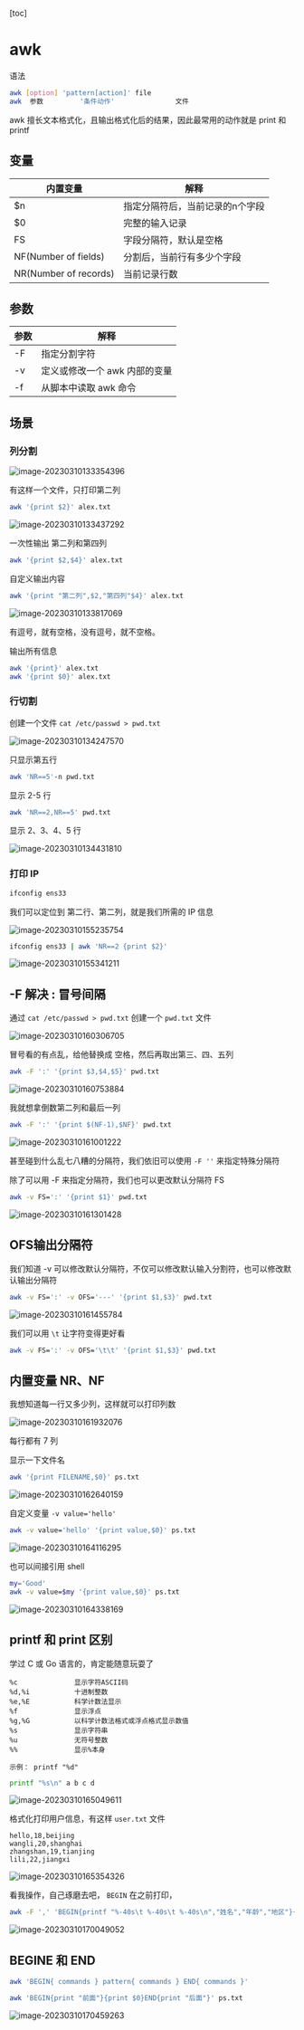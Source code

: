 [toc]

# awk

语法

```sh
awk [option] 'pattern[action]' file
awk  参数			'条件动作'   			 文件
```

awk 擅长文本格式化，且输出格式化后的结果，因此最常用的动作就是 print 和 printf

## 变量

| 内置变量              | 解释                            |
| --------------------- | ------------------------------- |
| $n                    | 指定分隔符后，当前记录的n个字段 |
| $0                    | 完整的输入记录                  |
| FS                    | 字段分隔符，默认是空格          |
| NF(Number of fields)  | 分割后，当前行有多少个字段      |
| NR(Number of records) | 当前记录行数                    |

## 参数

| 参数 | 解释                          |
| ---- | ----------------------------- |
| -F   | 指定分割字符                  |
| -v   | 定义或修改一个 awk 内部的变量 |
| -f   | 从脚本中读取 awk 命令         |

## 场景

### 列分割

![image-20230310133354396](images/awk/image-20230310133354396.png)

有这样一个文件，只打印第二列

```sh
awk '{print $2}' alex.txt
```

![image-20230310133437292](images/awk/image-20230310133437292.png)

一次性输出 第二列和第四列

```sh
awk '{print $2,$4}' alex.txt
```

自定义输出内容

```sh
awk '{print "第二列",$2,"第四列"$4}' alex.txt
```

![image-20230310133817069](images/awk/image-20230310133817069.png)

有逗号，就有空格，没有逗号，就不空格。

输出所有信息

```sh
awk '{print}' alex.txt
awk '{print $0}' alex.txt
```

### 行切割

创建一个文件 `cat /etc/passwd > pwd.txt`

![image-20230310134247570](images/awk/image-20230310134247570.png)

只显示第五行

```sh
awk 'NR==5'-n pwd.txt
```

显示 2-5 行

```sh
awk 'NR==2,NR==5' pwd.txt
```

显示 2、3、4、5 行

![image-20230310134431810](images/awk/image-20230310134431810.png)

### 打印 IP

```sh
ifconfig ens33
```

我们可以定位到 第二行、第二列，就是我们所需的 IP 信息

![image-20230310155235754](images/awk/image-20230310155235754.png)

```sh
ifconfig ens33 | awk 'NR==2 {print $2}'
```

![image-20230310155341211](images/awk/image-20230310155341211.png)

## -F 解决 : 冒号间隔

通过 `cat /etc/passwd > pwd.txt` 创建一个 `pwd.txt` 文件

![image-20230310160306705](images/awk/image-20230310160306705.png)

冒号看的有点乱，给他替换成 空格，然后再取出第三、四、五列

```sh
awk -F ':' '{print $3,$4,$5}' pwd.txt
```

![image-20230310160753884](images/awk/image-20230310160753884.png)

我就想拿倒数第二列和最后一列

```sh
awk -F ':' '{print $(NF-1),$NF}' pwd.txt
```

![image-20230310161001222](images/awk/image-20230310161001222.png)

甚至碰到什么乱七八糟的分隔符，我们依旧可以使用 `-F ''` 来指定特殊分隔符


除了可以用 -F 来指定分隔符，我们也可以更改默认分隔符 FS

```sh
awk -v FS=':' '{print $1}' pwd.txt
```

![image-20230310161301428](images/awk/image-20230310161301428.png)

## OFS输出分隔符

我们知道 -v 可以修改默认分隔符，不仅可以修改默认输入分割符，也可以修改默认输出分隔符

```sh
awk -v FS=':' -v OFS='---' '{print $1,$3}' pwd.txt
```

![image-20230310161455784](images/awk/image-20230310161455784.png)

我们可以用 `\t` 让字符变得更好看

```sh
awk -v FS=':' -v OFS='\t\t' '{print $1,$3}' pwd.txt
```

## 内置变量 NR、NF

我想知道每一行又多少列，这样就可以打印列数

![image-20230310161932076](images/awk/image-20230310161932076.png)

每行都有 7 列

显示一下文件名

```sh
awk '{print FILENAME,$0}' ps.txt
```

![image-20230310162640159](images/awk/image-20230310162640159.png)

自定义变量 `-v value='hello'`

```sh
awk -v value='hello' '{print value,$0}' ps.txt
```

![image-20230310164116295](images/awk/image-20230310164116295.png)

也可以间接引用 shell 

```sh
my='Good'
awk -v value=$my '{print value,$0}' ps.txt
```

![image-20230310164338169](images/awk/image-20230310164338169.png)

## printf 和 print 区别

学过 C 或 Go 语言的，肯定能随意玩耍了

```
%c				显示字符ASCII码
%d,%i			十进制整数
%e,%E			科学计数法显示
%f				显示浮点
%g,%G			以科学计数法格式或浮点格式显示数值
%s				显示字符串
%u				无符号整数
%%				显示%本身

示例： printf "%d"
```

```sh
printf "%s\n" a b c d
```

![image-20230310165049611](images/awk/image-20230310165049611.png)

格式化打印用户信息，有这样 `user.txt` 文件

```
hello,18,beijing
wangli,20,shanghai
zhangshan,19,tianjing
lili,22,jiangxi
```

![image-20230310165354326](images/awk/image-20230310165354326.png)

看我操作，自己琢磨去吧， `BEGIN` 在之前打印，

```sh
awk -F ',' 'BEGIN{printf "%-40s\t %-40s\t %-40s\n","姓名","年龄","地区"}{printf "%-35s\t %-35s\t %-35s\n",$1,$2,$3}' user.txt
```

![image-20230310170049052](images/awk/image-20230310170049052.png)

## BEGINE 和 END

```sh
awk 'BEGIN{ commands } pattern{ commands } END{ commands }'
```

```sh
awk 'BEGIN{print "前面"}{print $0}END{print "后面"}' ps.txt
```

![image-20230310170459263](images/awk/image-20230310170459263.png)

